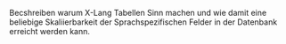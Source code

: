 
Becshreiben warum X-Lang Tabellen Sinn machen und wie damit eine beliebige Skaliierbarkeit der 
Sprachspezifischen Felder in der Datenbank erreicht werden kann.

